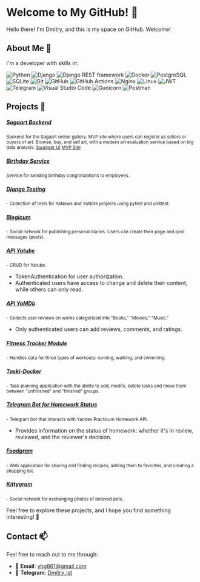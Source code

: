 # Welcome to My GitHub! 👋

Hello there! I'm Dmitry, and this is my space on GitHub. Welcome!

## About Me 👾

I'm a developer with skills in:

![Python](https://img.shields.io/badge/Python-3776AB?style=flat-square&logo=python&logoColor=white) ![Django](https://img.shields.io/badge/Django-092E20?style=flat-square&logo=django&logoColor=white) ![Django REST framework](https://img.shields.io/badge/DRF-FF5733?style=flat-square&logo=django&logoColor=white) ![Docker](https://img.shields.io/badge/Docker-2496ED?style=flat-square&logo=docker&logoColor=white) ![PostgreSQL](https://img.shields.io/badge/PostgreSQL-336791?style=flat-square&logo=postgresql&logoColor=white) ![SQLite](https://img.shields.io/badge/SQLite-003B57?style=flat-square&logo=sqlite&logoColor=white) ![Git](https://img.shields.io/badge/Git-F05032?style=flat-square&logo=git&logoColor=white) ![GitHub](https://img.shields.io/badge/GitHub-181717?style=flat-square&logo=github&logoColor=white) ![GitHub Actions](https://img.shields.io/badge/GitHub_Actions-2088FF?style=flat-square&logo=github-actions&logoColor=white) ![Nginx](https://img.shields.io/badge/Nginx-009639?style=flat-square&logo=nginx&logoColor=white) ![Linux](https://img.shields.io/badge/Linux-FCC624?style=flat-square&logo=linux&logoColor=black) ![JWT](https://img.shields.io/badge/JWT-000000?style=flat-square&logo=jwt&logoColor=white) ![Telegram](https://img.shields.io/badge/Telegram-26A5E4?style=flat-square&logo=telegram&logoColor=white) ![Visual Studio Code](https://img.shields.io/badge/Visual_Studio_Code-007ACC?style=flat-square&logo=visual-studio-code&logoColor=white) ![Gunicorn](https://img.shields.io/badge/Gunicorn-02B88B?style=flat-square) ![Postman](https://img.shields.io/badge/Postman-FF6C37?style=flat-square&logo=postman&logoColor=white)

## Projects 🚀

##### [Sagaart Backend](https://github.com/Sagaart-4/backend)
<sub>Backend for the Sagaart online gallery.
MVP site where users can register as sellers or buyers of art.
Browse, buy, and sell art, with a modern art evaluation service based on big data analysis.
[Swagger UI](https://xaverd.hopto.org/api/schema/swagger-ui/)
[MVP Site](https://artfour.vercel.app/)</sub>

##### [Birthday Service](https://github.com/vhg860/birthday_service)
<sub>Service for sending birthday congratulations to employees.</sub>

##### [Django Testing](https://github.com/vhg860/django_testing)
<sub>- Collection of tests for YaNews and YaNote projects using pytest and unittest.</sub>

##### [Blogicum](https://github.com/vhg860/django_sprint4)
<sub>- Social network for publishing personal diaries. Users can create their page and post messages (posts).</sub>

##### [API Yatube](https://github.com/vhg860/api_yatube)
<sub>- CRUD for Yatube.
- TokenAuthentication for user authorization.
- Authenticated users have access to change and delete their content, while others can only read.</sub>

##### [API YaMDb](https://github.com/vhg860/api_yamdb)
<sub>- Collects user reviews on works categorized into "Books," "Movies," "Music."
- Only authenticated users can add reviews, comments, and ratings.</sub>

##### [Fitness Tracker Module](https://github.com/vhg860/hw_python_oop)
<sub>- Handles data for three types of workouts: running, walking, and swimming.</sub>

##### [Taski-Docker](https://github.com/vhg860/taski-docker)
<sub>- Task planning application with the ability to add, modify, delete tasks and move them between "unfinished" and "finished" groups.</sub>

##### [Telegram Bot for Homework Status](https://github.com/vhg860/homework_bot)
<sub>- Telegram bot that interacts with Yandex.Practicum Homework API.
- Provides information on the status of homework: whether it's in review, reviewed, and the reviewer's decision.</sub>

##### [Foodgram](https://github.com/vhg860/foodgram-project-react)
<sub>- Web application for sharing and finding recipes, adding them to favorites, and creating a shopping list.</sub>

##### [Kittygram](https://github.com/vhg860/kittygram_final)
<sub>- Social network for exchanging photos of beloved pets.</sub>

Feel free to explore these projects, and I hope you find something interesting! 🌟

## Contact 📫

Feel free to reach out to me through:

- 📧 **Email**: vhg861@gmail.com
- 📱 **Telegram**: [Dmitry_ist](https://t.me/Dmitry_ist)
